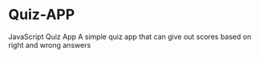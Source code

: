 # Quiz-APP
JavaScript Quiz App
A simple quiz app that can give out scores based on right and wrong answers 
